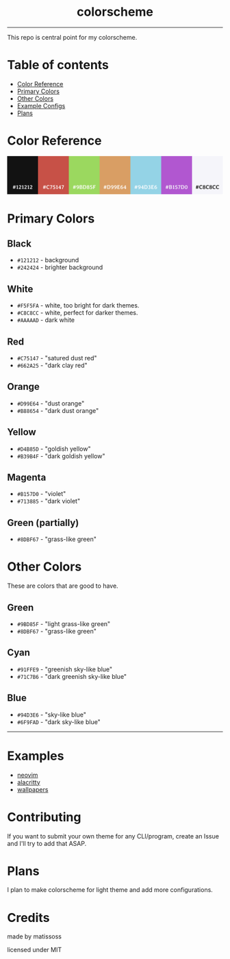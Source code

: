 <div align=center>
    <h1>colorscheme</h1>
</div>

---

This repo is central point for my colorscheme.

# Table of contents

- [Color Reference](#Color-Reference)
- [Primary Colors](#Primary-Colors)
- [Other Colors](#Other-Colors)
- [Example Configs](#Examples)
- [Plans](#Plans)

# Color Reference

<img align=center src='color-ref.svg'>

# Primary Colors

## Black
- `#121212` - background
- `#242424` - brighter background

## White
- `#F5F5FA` - white, too bright for dark themes.
- `#C8C8CC` - white, perfect for darker themes.
- `#AAAAAD` - dark white

## Red
- `#C75147` - "satured dust red"
- `#662A25` - "dark clay red"

## Orange
- `#D99E64` - "dust orange"
- `#B88654` - "dark dust orange"

## Yellow
- `#D4B85D` - "goldish yellow"
- `#B39B4F` - "dark goldish yellow"

## Magenta
- `#B157D0` - "violet"
- `#713885` - "dark violet"

## Green (partially)
- `#8DBF67` - "grass-like green"

# Other Colors

These are colors that are good to have.

## Green
- `#9BD85F` - "light grass-like green"
- `#8DBF67` - "grass-like green"

## Cyan
- `#91FFE9` - "greenish sky-like blue"
- `#71C7B6` - "dark greenish sky-like blue"

## Blue
- `#94D3E6` - "sky-like blue"
- `#6F9FAD` - "dark sky-like blue"

---

# Examples

- [neovim](nvim)
- [alacritty](alacritty)
- [wallpapers](https://github.com/Matissoss/mateus-wallpapers)

# Contributing

If you want to submit your own theme for any CLI/program, create an Issue and I'll try to add that ASAP.

# Plans

I plan to make colorscheme for light theme and add more configurations.

# Credits

made by matissoss

licensed under MIT
